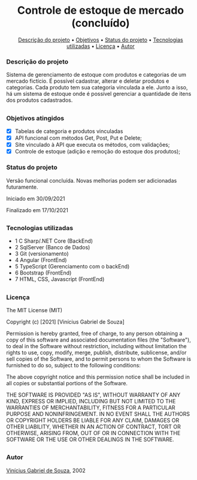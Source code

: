 ## <h1 align="center">Controle de estoque de mercado (concluído)</h1>

<p align="center">
  <a href="#descricao">Descrição do projeto</a> •
 <a href="#objetivo">Objetivos</a> •
 <a href="#status">Status do projeto</a> • 
 <a href="#tecnologias">Tecnologias utilizadas</a> • 
 <a href="#licenca">Licença</a> • 
 <a href="#autor">Autor</a>
</p>

<h3 id="descricao">Descrição do projeto</h3>
<p>Sistema de gerenciamento de estoque com produtos e categorias de um mercado fictício. É possível cadastrar, alterar e deletar produtos e categorias. Cada produto tem sua categoria vinculada a ele. Junto a isso, há um sistema de estoque onde é possível gerenciar a quantidade de itens dos produtos cadastrados.</p>

## <h3 id="objetivo">Objetivos atingidos</h3>
- [X] Tabelas de categoria e produtos vinculadas
- [X] API funcional com métodos Get, Post, Put e Delete;
- [X] Site vinculado à API que executa os métodos, com validações;
- [X] Controle de estoque (adição e remoção do estoque dos produtos);

<h3 id="status">Status do projeto</h3>
<p>Versão funcional concluída. Novas melhorias podem ser adicionadas futuramente.</p>
<p>Iniciado em 30/09/2021</p>
<p>Finalizado em 17/10/2021</p>

## <h3 id="tecnologias">Tecnologias utilizadas</h3>
- 1 C Sharp/.NET Core (BackEnd)
- 2 SqlServer (Banco de Dados)
- 3 Git (versionamento)
- 4 Angular (FrontEnd)
- 5 TypeScript (Gerenciamento com o backEnd)
- 6 Bootstrap (FrontEnd)
- 7 HTML, CSS, Javascript (FrontEnd)

## <h3 id="licenca">Licença</h3>
The MIT License (MIT)

Copyright (c) [2021] [Vinícius Gabriel de Souza]

Permission is hereby granted, free of charge, to any person obtaining a copy of
this software and associated documentation files (the "Software"), to deal in
the Software without restriction, including without limitation the rights to
use, copy, modify, merge, publish, distribute, sublicense, and/or sell copies of
the Software, and to permit persons to whom the Software is furnished to do so,
subject to the following conditions:

The above copyright notice and this permission notice shall be included in all
copies or substantial portions of the Software.

THE SOFTWARE IS PROVIDED "AS IS", WITHOUT WARRANTY OF ANY KIND, EXPRESS OR
IMPLIED, INCLUDING BUT NOT LIMITED TO THE WARRANTIES OF MERCHANTABILITY, FITNESS
FOR A PARTICULAR PURPOSE AND NONINFRINGEMENT. IN NO EVENT SHALL THE AUTHORS OR
COPYRIGHT HOLDERS BE LIABLE FOR ANY CLAIM, DAMAGES OR OTHER LIABILITY, WHETHER
IN AN ACTION OF CONTRACT, TORT OR OTHERWISE, ARISING FROM, OUT OF OR IN
CONNECTION WITH THE SOFTWARE OR THE USE OR OTHER DEALINGS IN THE SOFTWARE.

## <h3 id="autor">Autor</h3>
[Vinícius Gabriel de Souza](https://github.com/ViniiSouza), 2002
